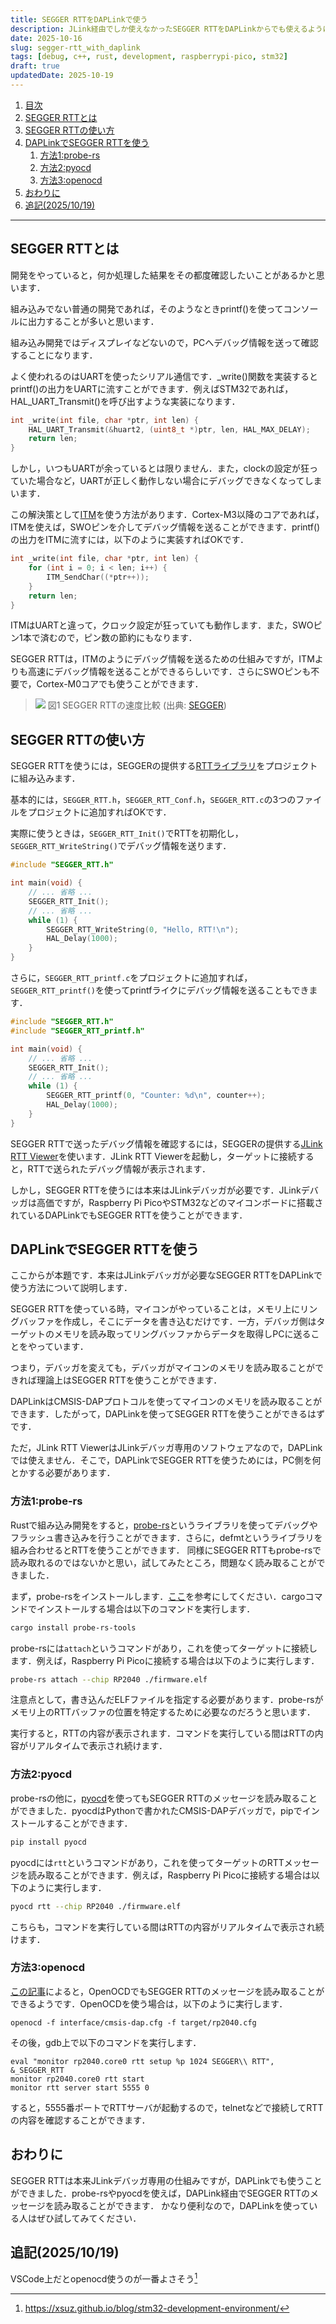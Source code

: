```yaml
---
title: SEGGER RTTをDAPLinkで使う
description: JLink経由でしか使えなかったSEGGER RTTをDAPLinkからでも使えるようにするためのメモ
date: 2025-10-16
slug: segger-rtt_with_daplink
tags: [debug, c++, rust, development, raspberrypi-pico, stm32]
draft: true
updatedDate: 2025-10-19
---
```


<!-- @import "[TOC]" {cmd="toc" depthFrom=1 depthTo=6 orderedList=true} -->
<!-- code_chunk_output -->

1. [目次](#目次)
2. [SEGGER RTTとは](#segger-rttとは)
3. [SEGGER RTTの使い方](#segger-rttの使い方)
4. [DAPLinkでSEGGER RTTを使う](#daplinkでsegger-rttを使う)
    1. [方法1:probe-rs](#方法1probe-rs)
    2. [方法2:pyocd](#方法2pyocd)
    3. [方法3:openocd](#方法3openocd)
5. [おわりに](#おわりに)
6. [追記(2025/10/19)](#追記20251019)

<!-- /code_chunk_output -->

---

## SEGGER RTTとは

開発をやっていると，何か処理した結果をその都度確認したいことがあるかと思います．

組み込みでない普通の開発であれば，そのようなときprintf()を使ってコンソールに出力することが多いと思います．

組み込み開発ではディスプレイなどないので，PCへデバッグ情報を送って確認することになります．

よく使われるのはUARTを使ったシリアル通信です．_write()関数を実装するとprintf()の出力をUARTに流すことができます．例えばSTM32であれば，HAL_UART_Transmit()を呼び出すような実装になります．

```cpp
int _write(int file, char *ptr, int len) {
    HAL_UART_Transmit(&huart2, (uint8_t *)ptr, len, HAL_MAX_DELAY);
    return len;
}
```

しかし，いつもUARTが余っているとは限りません．また，clockの設定が狂っていた場合など，UARTが正しく動作しない場合にデバッグできなくなってしまいます．

この解決策として[ITM](https://arm-software.github.io/CMSIS_6/v6.0.0/Core/group__ITM__Debug__gr.html)を使う方法があります．Cortex-M3以降のコアであれば，ITMを使えば，SWOピンを介してデバッグ情報を送ることができます．printf()の出力をITMに流すには，以下のように実装すればOKです．

```cpp
int _write(int file, char *ptr, int len) {
    for (int i = 0; i < len; i++) {
        ITM_SendChar((*ptr++));
    }
    return len;
}
```

ITMはUARTと違って，クロック設定が狂っていても動作します．また，SWOピン1本で済むので，ピン数の節約にもなります．

SEGGER RTTは，ITMのようにデバッグ情報を送るための仕組みですが，ITMよりも高速にデバッグ情報を送ることができるらしいです．さらにSWOピンも不要で，Cortex-M0コアでも使うことができます．

> ![](https://www.segger.com/fileadmin/_processed_/6/5/csm_RTT_SpeedComparison_8ee242b5ae.webp)
> 図1 SEGGER RTTの速度比較 (出典: [SEGGER](https://www.segger.com/products/debug-probes/j-link/technology/about-real-time-transfer/))

## SEGGER RTTの使い方

SEGGER RTTを使うには，SEGGERの提供する[RTTライブラリ](https://www.segger.com/products/debug-probes/j-link/technology/about-real-time-transfer/)をプロジェクトに組み込みます．

基本的には，`SEGGER_RTT.h`，`SEGGER_RTT_Conf.h`，`SEGGER_RTT.c`の3つのファイルをプロジェクトに追加すればOKです．

実際に使うときは，`SEGGER_RTT_Init()`でRTTを初期化し，`SEGGER_RTT_WriteString()`でデバッグ情報を送ります．

```cpp
#include "SEGGER_RTT.h"

int main(void) {
    // ... 省略 ...
    SEGGER_RTT_Init();
    // ... 省略 ...
    while (1) {
        SEGGER_RTT_WriteString(0, "Hello, RTT!\n");
        HAL_Delay(1000);
    }
}
```

さらに，`SEGGER_RTT_printf.c`をプロジェクトに追加すれば，`SEGGER_RTT_printf()`を使ってprintfライクにデバッグ情報を送ることもできます．

```cpp
#include "SEGGER_RTT.h"
#include "SEGGER_RTT_printf.h"

int main(void) {
    // ... 省略 ...
    SEGGER_RTT_Init();
    // ... 省略 ...
    while (1) {
        SEGGER_RTT_printf(0, "Counter: %d\n", counter++);
        HAL_Delay(1000);
    }
}
```

SEGGER RTTで送ったデバッグ情報を確認するには，SEGGERの提供する[JLink RTT Viewer](https://www.segger.com/products/debug-probes/j-link/tools/rtt-viewer/)を使います．JLink RTT Viewerを起動し，ターゲットに接続すると，RTTで送られたデバッグ情報が表示されます．

しかし，SEGGER RTTを使うには本来はJLinkデバッガが必要です．JLinkデバッガは高価ですが，Raspberry Pi PicoやSTM32などのマイコンボードに搭載されているDAPLinkでもSEGGER RTTを使うことができます．

## DAPLinkでSEGGER RTTを使う

ここからが本題です．本来はJLinkデバッガが必要なSEGGER RTTをDAPLinkで使う方法について説明します．

SEGGER RTTを使っている時，マイコンがやっていることは，メモリ上にリングバッファを作成し，そこにデータを書き込むだけです．一方，デバッガ側はターゲットのメモリを読み取ってリングバッファからデータを取得しPCに送ることをやっています．

つまり，デバッガを変えても，デバッガがマイコンのメモリを読み取ることができれば理論上はSEGGER RTTを使うことができます．

DAPLinkはCMSIS-DAPプロトコルを使ってマイコンのメモリを読み取ることができます．したがって，DAPLinkを使ってSEGGER RTTを使うことができるはずです．

ただ，JLink RTT ViewerはJLinkデバッガ専用のソフトウェアなので，DAPLinkでは使えません．そこで，DAPLinkでSEGGER RTTを使うためには，PC側を何とかする必要があります．

### 方法1:probe-rs

Rustで組み込み開発をすると，[probe-rs](https://probe.rs/)というライブラリを使ってデバッグやフラッシュ書き込みを行うことができます．さらに，defmtというライブラリを組み合わせるとRTTを使うことができます．
同様にSEGGER RTTもprobe-rsで読み取れるのではないかと思い，試してみたところ，問題なく読み取ることができました．

まず，probe-rsをインストールします．[ここ](https://probe.rs/docs/getting-started/installation/)を参考にしてください．cargoコマンドでインストールする場合は以下のコマンドを実行します．

```bash
cargo install probe-rs-tools
```

probe-rsには`attach`というコマンドがあり，これを使ってターゲットに接続します．例えば，Raspberry Pi Picoに接続する場合は以下のように実行します．

```bash
probe-rs attach --chip RP2040 ./firmware.elf
```

注意点として，書き込んだELFファイルを指定する必要があります．probe-rsがメモリ上のRTTバッファの位置を特定するために必要なのだろうと思います．

実行すると，RTTの内容が表示されます．コマンドを実行している間はRTTの内容がリアルタイムで表示され続けます．

### 方法2:pyocd

probe-rsの他に，[pyocd](https://github.com/pyocd/pyOCD)を使ってもSEGGER RTTのメッセージを読み取ることができました．pyocdはPythonで書かれたCMSIS-DAPデバッガで，pipでインストールすることができます．

```bash
pip install pyocd
```

pyocdには`rtt`というコマンドがあり，これを使ってターゲットのRTTメッセージを読み取ることができます．例えば，Raspberry Pi Picoに接続する場合は以下のように実行します．

```bash
pyocd rtt --chip RP2040 ./firmware.elf
```

こちらも，コマンドを実行している間はRTTの内容がリアルタイムで表示され続けます．

### 方法3:openocd

[この記事](https://qiita.com/yasuhiro-k/items/b8aa77d83b979c0edbb0)によると，OpenOCDでもSEGGER RTTのメッセージを読み取ることができるようです．OpenOCDを使う場合は，以下のように実行します．

```
openocd -f interface/cmsis-dap.cfg -f target/rp2040.cfg
```

その後，gdb上で以下のコマンドを実行します．

```
eval "monitor rp2040.core0 rtt setup %p 1024 SEGGER\\ RTT", &_SEGGER_RTT
monitor rp2040.core0 rtt start
monitor rtt server start 5555 0
```

すると，5555番ポートでRTTサーバが起動するので，telnetなどで接続してRTTの内容を確認することができます．

## おわりに

SEGGER RTTは本来JLinkデバッガ専用の仕組みですが，DAPLinkでも使うことができました．probe-rsやpyocdを使えば，DAPLink経由でSEGGER RTTのメッセージを読み取ることができます．
かなり便利なので，DAPLinkを使っている人はぜひ試してみてください．

## 追記(2025/10/19)

VSCode上だとopenocd使うのが一番よさそう[^1]

[^1]:https://xsuz.github.io/blog/stm32-development-environment/